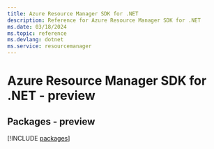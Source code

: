 ```yaml
---
title: Azure Resource Manager SDK for .NET
description: Reference for Azure Resource Manager SDK for .NET
ms.date: 03/18/2024
ms.topic: reference
ms.devlang: dotnet
ms.service: resourcemanager
---
```

# Azure Resource Manager SDK for .NET - preview
## Packages - preview
[!INCLUDE [packages](resource-manager-index.md)]